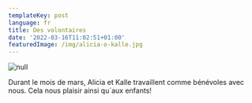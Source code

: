 ```yaml
---
templateKey: post
language: fr
title: Des volontaires
date: '2022-03-16T11:02:51+01:00'
featuredImage: /img/alicia-o-kalle.jpg
---
```

![null](/img/alicia-o-kalle.jpg)

Durant le mois de mars, Alicia et Kalle travaillent comme bénévoles avec nous. Cela nous plaisir ainsi qu´aux enfants!
